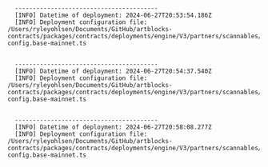 
      ----------------------------------------
      [INFO] Datetime of deployment: 2024-06-27T20:53:54.186Z
      [INFO] Deployment configuration file: /Users/ryleyohlsen/Documents/GitHub/artblocks-contracts/packages/contracts/deployments/engine/V3/partners/scannables/deployment-config.base-mainnet.ts

    
      ----------------------------------------
      [INFO] Datetime of deployment: 2024-06-27T20:54:37.540Z
      [INFO] Deployment configuration file: /Users/ryleyohlsen/Documents/GitHub/artblocks-contracts/packages/contracts/deployments/engine/V3/partners/scannables/deployment-config.base-mainnet.ts

    
      ----------------------------------------
      [INFO] Datetime of deployment: 2024-06-27T20:58:08.277Z
      [INFO] Deployment configuration file: /Users/ryleyohlsen/Documents/GitHub/artblocks-contracts/packages/contracts/deployments/engine/V3/partners/scannables/deployment-config.base-mainnet.ts

    
